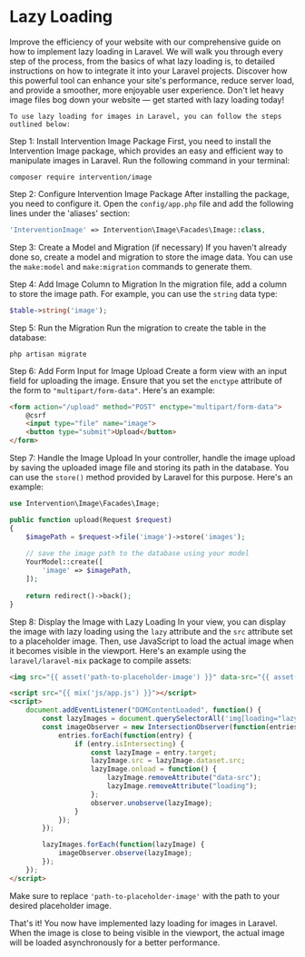 # Lazy Loading

Improve the efficiency of your website with our comprehensive guide on how to implement lazy loading in Laravel. We will walk you through every step of the process, from the basics of what lazy loading is, to detailed instructions on how to integrate it into your Laravel projects. Discover how this powerful tool can enhance your site's performance, reduce server load, and provide a smoother, more enjoyable user experience. Don't let heavy image files bog down your website — get started with lazy loading today!

`To use lazy loading for images in Laravel, you can follow the steps outlined below:`

Step 1: Install Intervention Image Package
First, you need to install the Intervention Image package, which provides an easy and efficient way to manipulate images in Laravel. Run the following command in your terminal:
```
composer require intervention/image
```

Step 2: Configure Intervention Image Package
After installing the package, you need to configure it. Open the `config/app.php` file and add the following lines under the 'aliases' section:
```php
'InterventionImage' => Intervention\Image\Facades\Image::class,
```

Step 3: Create a Model and Migration (if necessary)
If you haven't already done so, create a model and migration to store the image data. You can use the `make:model` and `make:migration` commands to generate them.

Step 4: Add Image Column to Migration
In the migration file, add a column to store the image path. For example, you can use the `string` data type:
```php
$table->string('image');
```

Step 5: Run the Migration
Run the migration to create the table in the database:
```
php artisan migrate
```

Step 6: Add Form Input for Image Upload
Create a form view with an input field for uploading the image. Ensure that you set the `enctype` attribute of the form to `"multipart/form-data"`. Here's an example:
```html
<form action="/upload" method="POST" enctype="multipart/form-data">
    @csrf
    <input type="file" name="image">
    <button type="submit">Upload</button>
</form>
```

Step 7: Handle the Image Upload
In your controller, handle the image upload by saving the uploaded image file and storing its path in the database. You can use the `store()` method provided by Laravel for this purpose. Here's an example:
```php
use Intervention\Image\Facades\Image;

public function upload(Request $request)
{
    $imagePath = $request->file('image')->store('images');
    
    // save the image path to the database using your model
    YourModel::create([
        'image' => $imagePath,
    ]);
    
    return redirect()->back();
}
```

Step 8: Display the Image with Lazy Loading
In your view, you can display the image with lazy loading using the `lazy` attribute and the `src` attribute set to a placeholder image. Then, use JavaScript to load the actual image when it becomes visible in the viewport. Here's an example using the `laravel/laravel-mix` package to compile assets:
```html
<img src="{{ asset('path-to-placeholder-image') }}" data-src="{{ asset($model->image) }}" alt="" loading="lazy">

<script src="{{ mix('js/app.js') }}"></script>
<script>
    document.addEventListener("DOMContentLoaded", function() {
        const lazyImages = document.querySelectorAll('img[loading="lazy"]');
        const imageObserver = new IntersectionObserver(function(entries, observer) {
            entries.forEach(function(entry) {
                if (entry.isIntersecting) {
                    const lazyImage = entry.target;
                    lazyImage.src = lazyImage.dataset.src;
                    lazyImage.onload = function() {
                        lazyImage.removeAttribute("data-src");
                        lazyImage.removeAttribute("loading");
                    };
                    observer.unobserve(lazyImage);
                }
            });
        });

        lazyImages.forEach(function(lazyImage) {
            imageObserver.observe(lazyImage);
        });
    });
</script>
```

Make sure to replace `'path-to-placeholder-image'` with the path to your desired placeholder image.

That's it! You now have implemented lazy loading for images in Laravel. When the image is close to being visible in the viewport, the actual image will be loaded asynchronously for a better performance.
